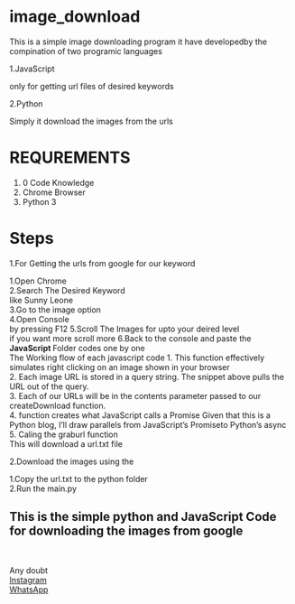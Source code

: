 # image_download

This is a simple image downloading program 
it have developedby the compination of two programic languages

1.JavaScript

  only for getting url files of desired keywords
  
2.Python

  Simply it download the images from the urls
  
  
 # REQUREMENTS
 1. 0 Code Knowledge
 2. Chrome Browser
 3. Python 3
 
 
 
# Steps

1.For Getting the urls from google for our keyword

  1.Open Chrome<br>
  2.Search The Desired Keyword<br>
    like Sunny Leone<br>
  3.Go to the image option<br>
  4.Open Console<br>
    by pressing F12
  5.Scroll The Images for upto your deired level<br>
    if you want more scroll more
  6.Back to the console and paste the <b>JavaScript </b> Folder codes one by one<br>
  The Working flow of each javascript code
    1. This function effectively simulates right clicking on an image shown in your browser<br>
    2. Each image URL is stored in a query string. The snippet above pulls the URL out of the query.<br>
    3. Each of our URLs will be in the contents parameter passed to our createDownload function. <br>
    4. function creates what JavaScript calls a Promise Given that this is a Python blog, I’ll draw parallels from JavaScript’s Promiseto Python’s async<br>
    5. Caling the graburl function<br>
        This will download a url.txt file

2.Download the images using the <br>
  
  1.Copy the url.txt to the python folder<br>
  2.Run the main.py<br>
      
     



<h2>This is the simple python and JavaScript Code for downloading the images from google</h2><br>




Any doubt<br>
<a href="https://www.instagram.com//al_ajas1">Instagram</a><br>
<a href="https://www.wa.me/+919061161560">WhatsApp</a>
  
